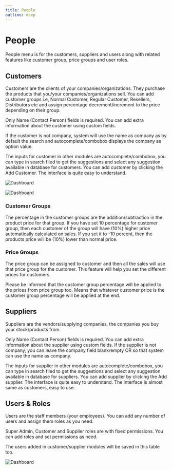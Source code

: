 ```yaml
---
title: People
outline: deep
---
```


# People

People menu is for the customers, suppliers and users along with related features like customer group, price groups and user roles.

## Customers

Customers are the clients of your companies/organizations. They purchase the products that you/your companies/organizations sell. You can add customer groups i.e, Normal Customer, Regular Customer, Resellers, Distributors etc and assign percentage decrement/increment to the price depending on their group.

Only Name (Contact Person) fields is required. You can add extra information about the customer using custom fields.

If the customer is not company, system will use the name as company as by default the search and autocomplete/combobox displays the company as option value.

The inputs for customer in other modules are autocomplete/combobox, you can type in search filed to get the suggestions and select any suggestion available in database for customers. You can add customer by clicking the Add Customer. The interface is quite easy to understand.

![Dashboard](/screenshots/customers.png)

![Dashboard](/screenshots/add-customer.png)

### Customer Groups

The percentage in the customer groups are the addition/subtraction in the product price for that group. If you have set 10 percentage for customer group, then each customer of the group will have (10%) higher price automatically calculated on sales. If you set it to -10 percent, then the products price will be (10%) lower than normal price.

### Price Groups

The price group can be assigned to customer and then all the sales will use that price group for the customer. This feature will help you set the different prices for customers.

Please be informed that the customer group percentage will be applied to the prices from price group too. Means that whatever customer price is the customer group percentage will be applied at the end.

## Suppliers

Suppliers are the vendors/supplying companies, the companies you buy your stock/products from.

Only Name (Contact Person) fields is required. You can add extra information about the supplier using custom fields. If the supplier is not company, you can leave the company field blank/empty OR so that system can use the name as company.

The inputs for supplier in other modules are autocomplete/combobox, you can type in search filed to get the suggestions and select any suggestion available in database for suppliers. You can add supplier by clicking the Add supplier. The interface is quite easy to understand. The interface is almost same as customers, easy to use.

## Users & Roles

Users are the staff members (your employees). You can add any number of users and assign
them roles as you need.

Super Admin, Customer and Supplier roles are with fixed permissions. You can add roles and set permissions as need.

The users added in customer/supplier modules will be saved in this table too.

![Dashboard](/screenshots/add-user.png)
